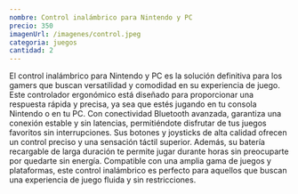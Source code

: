 ```yaml
---
nombre: Control inalámbrico para Nintendo y PC
precio: 350
imagenUrl: /imagenes/control.jpeg
categoria: juegos
cantidad: 2
---
```



El control inalámbrico para Nintendo y PC es la solución definitiva para los gamers que buscan versatilidad y comodidad en su experiencia de juego. Este controlador ergonómico está diseñado para proporcionar una respuesta rápida y precisa, ya sea que estés jugando en tu consola Nintendo o en tu PC. Con conectividad Bluetooth avanzada, garantiza una conexión estable y sin latencias, permitiéndote disfrutar de tus juegos favoritos sin interrupciones. Sus botones y joysticks de alta calidad ofrecen un control preciso y una sensación táctil superior. Además, su batería recargable de larga duración te permite jugar durante horas sin preocuparte por quedarte sin energía. Compatible con una amplia gama de juegos y plataformas, este control inalámbrico es perfecto para aquellos que buscan una experiencia de juego fluida y sin restricciones.
